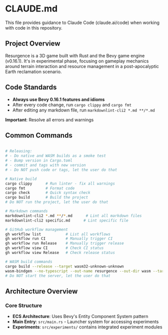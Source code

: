 # CLAUDE.md

This file provides guidance to Claude Code (claude.ai/code) when working with
code in this repository.

## Project Overview

Resurgence is a 3D game built with Rust and the Bevy game engine (v0.16.1).
It's in experimental phase, focusing on gameplay mechanics around terrain
interaction and resource management in a post-apocalyptic Earth reclamation
scenario.

## Code Standards

- **Always use Bevy 0.16.1 features and idioms**
- After every code change, run `cargo clippy` and `cargo fmt`
- After editing any markdown file, run `markdownlint-cli2 *.md **/*.md`

**Important**: Resolve all errors and warnings

## Common Commands

```bash

# Releasing:
# - Do native and WASM builds as a smoke test
# - Bump version in Cargo.toml
# - commit and tags with new version
# - Do NOT push code or tags, let the user do that

# Native build
cargo clippy      # Run linter - fix all warnings
cargo fmt         # Format code
cargo check       # Quick syntax check
cargo build       # Build the project
# Do NOT run the project, let the user do that

# Markdown commands
markdownlint-cli2 *.md **/*.md      # Lint all markdown files
markdownlint-cli2 specific.md      # Lint specific file

# GitHub workflow management
gh workflow list           # List all workflows
gh workflow run CI         # Manually trigger CI
gh workflow run Release    # Manually trigger release
gh workflow view CI        # Check CI status
gh workflow view Release   # Check release status

# WASM build commands
cargo build --release --target wasm32-unknown-unknown
wasm-bindgen --no-typescript --out-name resurgence --out-dir wasm --target web target/wasm32-unknown-unknown/release/resurgence.wasm
# Do NOT start the server, let the user do that
```

## Architecture Overview

### Core Structure

- **ECS Architecture**: Uses Bevy's Entity Component System pattern
- **Main Entry**: `src/main.rs` - Launcher system for accessing experiments
- **Experiments**: `src/experiments/` contains integrated experiment modules
